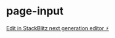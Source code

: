 # page-input

[Edit in StackBlitz next generation editor ⚡️](https://stackblitz.com/~/github.com/rkrv01/page-input)